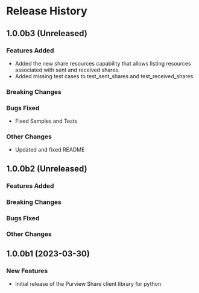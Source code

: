 # Release History

## 1.0.0b3 (Unreleased)

### Features Added

- Added the new share resources capability that allows listing resources associated with sent and received shares.
- Added missing test cases to test_sent_shares and test_received_shares

### Breaking Changes

### Bugs Fixed

- Fixed Samples and Tests

### Other Changes

- Updated and fixed README

## 1.0.0b2 (Unreleased)

### Features Added

### Breaking Changes

### Bugs Fixed

### Other Changes

## 1.0.0b1 (2023-03-30)

### New Features

- Initial release of the Purview Share client library for python